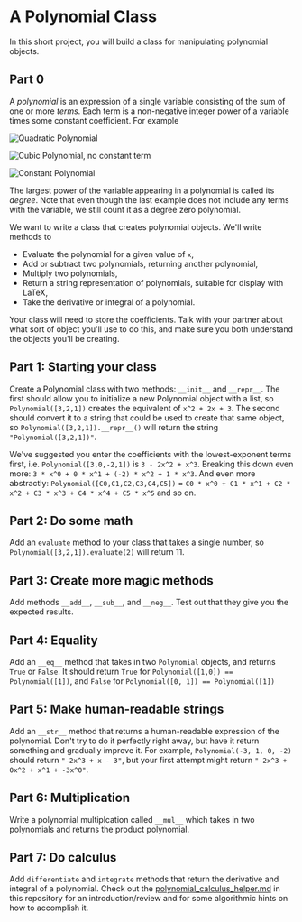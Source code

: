 # A Polynomial Class

In this short project, you will build a class for manipulating polynomial objects.

## Part 0

A *polynomial* is an expression of a single variable consisting of the sum of one or more *terms*. Each term is a non-negative integer power of a variable times some constant coefficient. For example

![Quadratic Polynomial](images/poly1.gif)

![Cubic Polynomial, no constant term](images/poly2.gif)

![Constant Polynomial](images/poly3.gif)

The largest power of the variable appearing in a polynomial is called its *degree*. Note that even though the last example does not include any terms with the variable, we still count it as a degree zero polynomial.

We want to write a class that creates polynomial objects. We'll write methods to

 * Evaluate the polynomial for a given value of `x`,
 * Add or subtract two polynomials, returning another polynomial,
 * Multiply two polynomials,
 * Return a string representation of polynomials, suitable for display with LaTeX,
 * Take the derivative or integral of a polynomial.

Your class will need to store the coefficients. Talk with your partner about what sort of object you'll use to do this, and make sure you both understand the objects you'll be creating.

## Part 1: Starting your class

Create a Polynomial class with two methods: `__init__` and `__repr__`. The first should allow you to initialize a new Polynomial object with a list, so `Polynomial([3,2,1])` creates the equivalent of `x^2 + 2x + 3`. The second should convert it to a string that could be used to create that same object, so `Polynomial([3,2,1]).__repr__()` will return the string `"Polynomial([3,2,1])"`.

We've suggested you enter the coefficients with the lowest-exponent terms first, i.e. `Polynomial([3,0,-2,1])` is `3 - 2x^2 + x^3`.  Breaking this down even more: `3 * x^0 + 0 * x^1 + (-2) * x^2 + 1 * x^3`.  And even more abstractly: `Polynomial([C0,C1,C2,C3,C4,C5])` = `C0 * x^0 + C1 * x^1 + C2 * x^2 + C3 * x^3 + C4 * x^4 + C5 * x^5` and so on.

## Part 2: Do some math

Add an `evaluate` method to your class that takes a single number, so `Polynomial([3,2,1]).evaluate(2)` will return 11.

## Part 3: Create more magic methods

Add methods `__add__`, `__sub__`, and `__neg__`. Test out that they give you the expected results.

## Part 4: Equality

Add an `__eq__` method that takes in two `Polynomial` objects, and returns `True` or `False`. It should return `True` for `Polynomial([1,0]) == Polynomial([1])`, and `False` for `Polynomial([0, 1]) == Polynomial([1])`

## Part 5: Make human-readable strings

Add an `__str__` method that returns a human-readable expression of the polynomial. Don't try to do it perfectly right away, but have it return something and gradually improve it. For example, `Polynomial(-3, 1, 0, -2)` should return `"-2x^3 + x - 3"`, but your first attempt might return `"-2x^3 + 0x^2 + x^1 + -3x^0"`.

## Part 6: Multiplication

Write a polynomial multiplcation called `__mul__` which takes in two polynomials and returns the product polynomial.

## Part 7: Do calculus

Add `differentiate` and `integrate` methods that return the derivative and integral of a polynomial.  Check out the [polynomial_calculus_helper.md](polynomial_calculus_helper.md) in this repository for an introduction/review and for some algorithmic hints on how to accomplish it.
